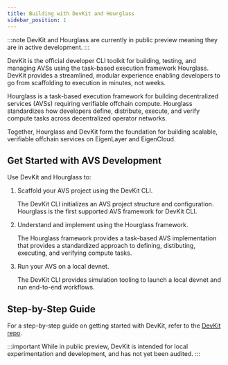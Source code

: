 ```yaml
---
title: Building with DevKit and Hourglass
sidebar_position: 1
---
```


:::note
DevKit and Hourglass are currently in public preview meaning they are in active development.
:::

DevKit is the official developer CLI toolkit for building, testing, and managing AVSs using the task-based execution framework Hourglass. 
DevKit provides a streamlined, modular experience enabling developers to go from scaffolding to execution in minutes, not weeks.

Hourglass is a task-based execution framework for building decentralized services (AVSs) requiring verifiable offchain compute. 
Hourglass standardizes how developers define, distribute, execute, and verify compute tasks across decentralized operator networks.

Together, Hourglass and DevKit form the foundation for building scalable, verifiable offchain services on EigenLayer and EigenCloud.

## Get Started with AVS Development

Use DevKit and Hourglass to:

1. Scaffold your AVS project using the DevKit CLI.

   The DevKit CLI initializes an AVS project structure and configuration. Hourglass is the first supported AVS framework for DevKit CLI.

2. Understand and implement using the Hourglass framework.

   The Hourglass framework provides a task-based AVS implementation that provides a standardized approach to defining, distibuting, executing, and verifying compute tasks.

3. Run your AVS on a local devnet.

   The DevKit CLI provides simulation tooling to launch a local devnet and run end-to-end workflows.

## Step-by-Step Guide

For a step-by-step guide on getting started with DevKit, refer to the [DevKit repo](https://github.com/Layr-Labs/devkit-cli?tab=readme-ov-file#-getting-started).

:::important 
While in public preview, DevKit is intended for local experimentation and development, and has not yet been audited.
::: 